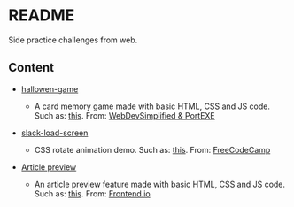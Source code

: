# README

Side practice challenges from web.

## Content

- [hallowen-game](./hallowen-game)
  - A card memory game made with basic HTML, CSS and JS code. Such as: [this](https://scotch.io/tutorials/how-to-build-a-memory-matching-game-in-javascript). From: [WebDevSimplified & PortEXE](https://www.youtube.com/watch?v=28VfzEiJgy4)

- [slack-load-screen](./slack-load-screen)
  - CSS rotate animation demo. Such as: [this](https://ihatetomatoes.net/create-custom-preloading-screen/). From: [FreeCodeCamp](https://www.freecodecamp.org/news/how-to-build-a-delightful-loading-screen-in-5-minutes-847991da509f/)

- [Article preview](./art-preview-content)
  - An article preview feature made with basic HTML, CSS and JS code. Such as: [this](https://codyhouse.co/ds/components/app/article-preview-v3). From: [Frontend.io](https://www.frontendmentor.io/challenges/article-preview-component-dYBN_pYFT)
